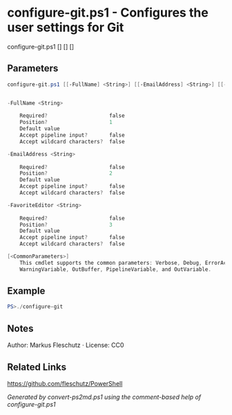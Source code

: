 # configure-git.ps1 - Configures the user settings for Git

configure-git.ps1 [<full-name>] [<email-address>] [<favorite-editor>]

## Parameters
```powershell
configure-git.ps1 [[-FullName] <String>] [[-EmailAddress] <String>] [[-FavoriteEditor] <String>] [<CommonParameters>]


-FullName <String>
    
    Required?                    false
    Position?                    1
    Default value                
    Accept pipeline input?       false
    Accept wildcard characters?  false

-EmailAddress <String>
    
    Required?                    false
    Position?                    2
    Default value                
    Accept pipeline input?       false
    Accept wildcard characters?  false

-FavoriteEditor <String>
    
    Required?                    false
    Position?                    3
    Default value                
    Accept pipeline input?       false
    Accept wildcard characters?  false

[<CommonParameters>]
    This cmdlet supports the common parameters: Verbose, Debug, ErrorAction, ErrorVariable, WarningAction, 
    WarningVariable, OutBuffer, PipelineVariable, and OutVariable.
```

## Example
```powershell
PS>./configure-git
```


## Notes
Author: Markus Fleschutz · License: CC0

## Related Links
https://github.com/fleschutz/PowerShell

*Generated by convert-ps2md.ps1 using the comment-based help of configure-git.ps1*
